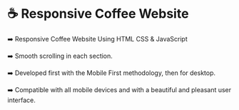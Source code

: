 # ☕ Responsive Coffee Website

➡️ Responsive Coffee Website Using HTML CSS & JavaScript

➡️ Smooth scrolling in each section.

➡️ Developed first with the Mobile First methodology, then for desktop.

➡️ Compatible with all mobile devices and with a beautiful and pleasant user interface.
